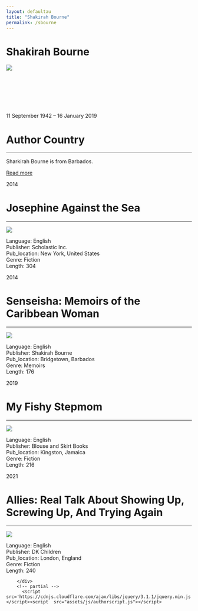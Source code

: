 ```yaml
---
layout: defaultau
title: "Shakirah Bourne"
permalink: /sbourne
---
```

<!-- partial:index.partial.html -->
<div class="content">
    <h1>Shakirah Bourne</h1>
    <div class="quote">
        <div><img src="https://static.wixstatic.com/media/c67ccf_4e873483aa1747d590318918f1fc8be6~mv2_d_2878_4032_s_4_2.jpg/v1/crop/x_0,y_93,w_2878,h_2533/fill/w_618,h_544,al_c,q_80,usm_0.66_1.00_0.01,enc_auto/IMG_3785.jpg" class="logo"></div>
    </div>
    <div class="timeline">
        <div style="padding-bottom:100px;"></div>
        <div class="block">
            <div class="date right"><p class="right"> 11 September 1942 – 16 January 2019 </p></div>
            <div class="dot"></div>
            <div class="left first">
                <h1>Author Country</h1><hr>
            <p> Sharkirah Bourne is from Barbados.</p>
                <a href="#">Read more</a>
            </div>
        </div>
        <div class="block">
            <div class="date right"><p class="right">2014</p></div>
            <div class="dot"></div>
            <div class="right">
                <h1>Josephine Against the Sea</h1><hr>
                <p><img src="https://images-na.ssl-images-amazon.com/images/I/51YROnWWOFL._SX331_BO1,204,203,200_.jpg"></p>
                <p>
                Language: English <br/>
                Publisher: Scholastic Inc. <br/>
                Pub_location: New York, United States <br/>
                Genre: Fiction <br/>
                Length: 304 <br/>
                </p>
            </div>
        </div>
        <div class="block">
            <div class="date left"><p class="left">2014</p></div>
            <div class="dot"></div>
            <div class="right">
                <h1>Senseisha: Memoirs of the Caribbean Woman</h1><hr>
                <p><img src="https://images-na.ssl-images-amazon.com/images/I/514DvIy8hsL._SY291_BO1,204,203,200_QL40_FMwebp_.jpg"></p>
                <p>
                Language: English <br/>
                Publisher: Shakirah Bourne <br/>
                Pub_location: Bridgetown, Barbados <br/>
                Genre: Memoirs <br/>
                Length: 176 <br/>
                </p>
            </div>
        </div>
        <div class="block">
            <div class="date right"><p class="right">2019</p></div>
            <div class="dot"></div>
            <div class="left">
                <h1>My Fishy Stepmom</h1><hr>
                <p><img src="https://images-na.ssl-images-amazon.com/images/I/51iH8SEolYL._SX316_BO1,204,203,200_.jpg"></p>
                <p>
                Language: English <br/>
                Publisher: Blouse and Skirt Books <br/>
                Pub_location: Kingston, Jamaica <br/>
                Genre: Fiction <br/>
                Length: 216 <br/>
                </p>
            </div>
        </div>
        <div class="block">
            <div class="date left"><p class="left hide">2021</p></div>
            <div class="dot"></div>
            <div class="right hide">
                <h1>Allies: Real Talk About Showing Up, Screwing Up, And Trying Again</h1><hr>
                <p><img src="https://images-na.ssl-images-amazon.com/images/I/51l2hRbJeYL._SX330_BO1,204,203,200_.jpg"></p>
                <p>
                Language: English <br/>
                Publisher: DK Children <br/>
                Pub_location: London, England <br/>
                Genre: Fiction <br/>
                Length: 240 <br/>
                </p>
            </div>
        </div>

        </div>
        <!-- partial -->
          <script src='https://cdnjs.cloudflare.com/ajax/libs/jquery/3.1.1/jquery.min.js'></script><script  src="assets/js/authorscript.js"></script>
